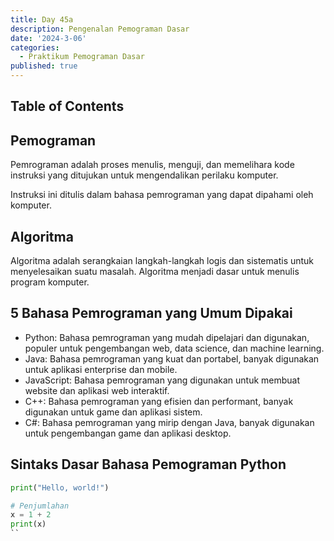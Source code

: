 ```yaml
---
title: Day 45a
description: Pengenalan Pemograman Dasar
date: '2024-3-06'
categories:
  - Praktikum Pemograman Dasar
published: true
---
```


## Table of Contents

## Pemograman

Pemrograman adalah proses menulis, menguji, dan memelihara kode instruksi yang ditujukan untuk mengendalikan perilaku komputer.

Instruksi ini ditulis dalam bahasa pemrograman yang dapat dipahami oleh komputer.

## Algoritma

Algoritma adalah serangkaian langkah-langkah logis dan sistematis untuk menyelesaikan suatu masalah. Algoritma menjadi dasar untuk menulis program komputer.

## 5 Bahasa Pemrograman yang Umum Dipakai

- Python: Bahasa pemrograman yang mudah dipelajari dan digunakan, populer untuk pengembangan web, data science, dan machine learning.
- Java: Bahasa pemrograman yang kuat dan portabel, banyak digunakan untuk aplikasi enterprise dan mobile.
- JavaScript: Bahasa pemrograman yang digunakan untuk membuat website dan aplikasi web interaktif.
- C++: Bahasa pemrograman yang efisien dan performant, banyak digunakan untuk game dan aplikasi sistem.
- C#: Bahasa pemrograman yang mirip dengan Java, banyak digunakan untuk pengembangan game dan aplikasi desktop.

## Sintaks Dasar Bahasa Pemograman Python

```py
print("Hello, world!")

# Penjumlahan
x = 1 + 2
print(x)
``
```
